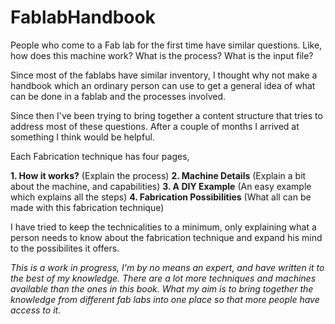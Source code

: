 # FablabHandbook

People who come to a Fab lab for the first time have similar questions. Like, how does this machine work? What is the process? What is the input file? 

Since most of the fablabs have similar inventory, I thought why not make a handbook which an ordinary person can use to get a general idea of what can be done in a fablab and the processes involved. 

Since then I've been trying to bring together a content structure that tries to address most of these questions. After a couple of months I arrived at something I think would be helpful.

Each Fabrication technique has four pages,

**1. How it works?** (Explain the process)
**2. Machine Details** (Explain a bit about the machine, and capabilities)
**3. A DIY Example** (An easy example which explains all the steps)
**4. Fabrication Possibilities** (What all can be made with this fabrication technique)

I have tried to keep the technicalities to a minimum, only explaining what a person needs to know about the fabrication technique and expand his mind to the possibilites it offers.

*This is a work in progress, I'm by no means an expert, and  have written it to the best of my knowledge. There are a lot more techniques and machines available than the ones in this book. What my aim is to bring together the knowledge from different fab labs into one place so that more people have access to it.*
